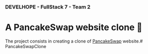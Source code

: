 ### DEVELHOPE - FullStack 7 - Team 2
# A PancakeSwap website clone 🥞

The project consists in creating a clone of [PancakeSwap](https://pancakeswap.finance) website.#   P a n c a k e S w a p C l o n e  
 